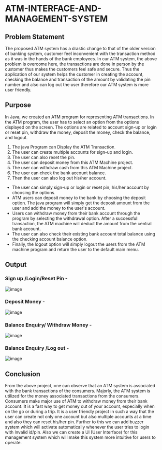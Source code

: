 # ATM-INTERFACE-AND-MANAGEMENT-SYSTEM
## Problem Statement
The proposed ATM system has a drastic change to that of the older version of banking system, customer feel inconvenient with the transaction method as it was in the hands of the bank employees. In our ATM system, the above problem is overcome here, the transactions are done in person by the customer thus makes the customers feel safe and secure. Thus the application of our system helps the customer in creating the account, checking the balance and transaction of the amount by validating the pin number and also can log out the user therefore our ATM system is more user friendly.
## Purpose
In Java, we created an ATM program for representing ATM transactions. In the ATM program, the user has to select an option from the options displayed on the screen. The options are related to account sign-up or login or reset pin, withdraw the money, deposit the money, check the balance, and logout.

1. The java Program can Display the ATM Transaction.
2. The user can create multiple accounts for sign-up and login.
3. The user can also reset the pin.
4. The user can deposit money from this ATM Machine project.
5. The user can withdraw cash from this ATM Machine project.
6. The user can check the bank account balance.
7. Then the user can also log out his/her account.

- The user can simply sign-up or login or reset pin, his/her account by choosing the options.
- ATM users can deposit money to the bank by choosing the deposit option. The java program will simply get the deposit amount from the user and add the money to the user's account.
- Users can withdraw money from their bank account through the program by selecting the withdrawal option. After a successful transaction, the ATM machine will deduct the amount from the central bank account.
- The user can also check their existing bank account total balance using the checking account balance option. 
- Finally, the logout option will simply logout the users from the ATM machine program and return the user to the default main menu.
## Output
### Sign up /Login/Reset Pin -
![image](https://user-images.githubusercontent.com/95971307/182938599-65b6cc65-94e5-48c7-8d3e-a091354b3fb1.png)
### Deposit Money -
![image](https://user-images.githubusercontent.com/95971307/182938672-94981b63-f998-4876-8f7c-f4d9ad391e1a.png)
### Balance Enquiry/ Withdraw Money -
![image](https://user-images.githubusercontent.com/95971307/182938728-c1b429a3-ef33-4e4e-b500-85046f0f0b96.png)
### Balance Enquiry /Log out -
![image](https://user-images.githubusercontent.com/95971307/182938810-ae168651-0056-4137-92e2-2f095f043bd2.png)
## Conclusion
From the above project, one can observe that an ATM system is associated with the bank transactions of the consumers. Majorly, the ATM system is utilized for the money associated transactions from the consumers. Consumers make major use of ATM to withdraw money from their bank account. It is a fast way to get money out of your account, especially when on the go or during a trip. It is a user friendly project in such a way that the user can create not only one account but also multiple accounts at a time and also they can reset his/her pin. 
Further to this we can add buzzer system which will activate automatically whenever the user tries to login with Invalid id/pin. Also we can create a UI (User Interface) for this management system which will make this system more intuitive for users to operate.
